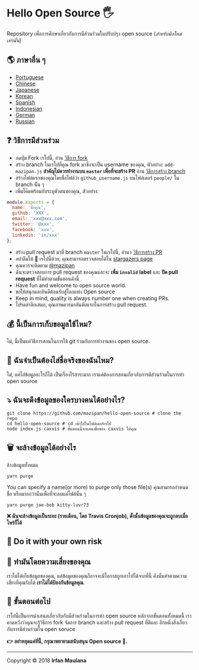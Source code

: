 # Hello Open Source 🖐️

Repository เพื่อการศึกษาเกี่ยวกับการมีส่วนร่วมในปรับปรุง open source (_สำหรับมือใหม่เท่านั้น_)


## 🌎 ภาษาอื่น ๆ

- [Portuguese](https://github.com/mazipan/hello-open-source/blob/master/README-PT-BR.md)
- [Chinese](https://github.com/mazipan/hello-open-source/blob/master/README-CHI.md)
- [Japanese](https://github.com/mazipan/hello-open-source/blob/master/README-JP.md)
- [Korean](https://github.com/mazipan/hello-open-source/blob/master/README-KR.md)
- [Spanish](https://github.com/mazipan/hello-open-source/blob/master/README-ES.md)
- [Indonesian](https://github.com/mazipan/hello-open-source/blob/master/README-ID.md)
- [German](https://github.com/mazipan/hello-open-source/blob/master/README-DE.md)
- [Russian](https://github.com/mazipan/hello-open-source/blob/master/README-RU.md)

## ❓ วิธีการมีส่วนร่วม

- กดปุ่ม Fork เรโปนี้, อ่าน [วิธีการ fork](https://help.github.com/articles/fork-a-repo/)
- สร้าง branch ในเรโปที่คุณ fork มาซึ่งจะเป็น username ของคุณ, ตัวอย่าง: `add-mazipan.js` **สำคัญไม่ควรทำงานบน `master` เพื่อที่จะสร้าง PR**
  อ่าน [วิธีการสร้าง branch](https://help.github.com/articles/creating-and-deleting-branches-within-your-repository/)
- สร้างไฟล์แรกของคุณโดยชื่อไฟล์ว่า `github_username.js` บนโฟล์เดอร์ `people/` ใน branch นั้น ๆ
- เพิ่มโค๊ดพร้อมกับระบุตัวตนของคุณ, ตัวอย่าง:

```js
module.exports = {
  name: 'ชื่อคุณ',
  github: 'XXX',
  email: 'xxx@xxx.com',
  twitter: '@xxx',
  facebook: 'xxx',
  linkedin: 'in/xxx'
};
```

- สร้าง pull request มาที่ branch `master` ในเรโปนี้, อ่านว [วิธีการสร้าง PR](https://help.github.com/articles/creating-a-pull-request/)
- อย่าลืมให้ 🌟 เรโปนี้ด้วย, คุณสามารถตรวจสอบได้ใน [stargazers page](https://github.com/mazipan/hello-open-source/stargazers)
- คุณควรจะติดตาม [@mazipan](https://github.com/mazipan)
- ฉันจะตรวจสอบการ pull request ของคุณและจะ **เพิ่ม `invalid` label** และ **ปิด pull request** ที่ไม่ทำตามขั้นตอนดังนี้
- Have fun and welcome to open source world.
- ขอให้สนุกและยินดีต้อนรับสู่โลกแห่ง Open source
- Keep in mind, quality is always number one when creating PRs.
- โปรดลำลึกเสมอ, คุณภาพควรมาอันดับแรกในการสร้าง pull request.

## 💰 นี้เป็นการเก็บขอมูลใช้ไหม?

ไม่, นี้เป็นแค่วิธีการสอนในการใช้ git ร่วมกับการทำงานของ open source.

## 🥶 ฉันจำเป็นต้องไส่ชื่อจริงของฉันไหม?

ไม่, แค่ไส่ข้อมูลอะไรก็ได้ เป็นเรื่องไร้สาระมาก เราแค่ต้องการสอนเกี่ยวกับการมีส่วนร่วมในการทำ open source

## ⤵️ ฉันจะดึงข้อมูลของใครบางคนได้อย่างไร?

```shell
git clone https://github.com/mazipan/hello-open-source # clone the repo
cd hello-open-source # cd เข้าไปในโฟล์เดอร์เรโป
node index.js caxvis # ขั้นตอนนี้จะแสดงชื่อของ caxvis ให้คุณ
```

## 🗑️ จะล้างข้อมูลได้อย่างไร

ล้างข้อมูลทั้งหมด

```shell
yarn purge
```

 You can specify a name(or more) to purge only those file(s)
 คุณสามารถกำหนด ชื่อ หรือมากกว่านั้นเพื่อที่จะลบแค่ไฟล์นั้น ๆ

```shell
yarn purge joe-bob kitty-luvr73
```

**❌ ฉันจะล้างข้อมูลเป็นระยะ (รายเดือน, โดย Travis Cronjob), ดั้งนั้นข้อมูลของคุณจะถูกลบเมื่อไหร่ก็ได้**

## 🙈 Do it with your own risk
## 🙈 ทำมันโดยความเสี่ยงของคุณ

เราไม่ได้เก็บข้อมูลของคุณ, แต่ข้อมูลของคุณก็อาจจะมีโอกาสถูกเอาไปได้จากที่นี้ ดังนั้นทำตามความเสี่ยงที่คุณรับได้ **เราไม่ได้ป้องกันข้อมูลคุณ**.

## 🚶 ขั้นตอนต่อไป

เรโปนี้เป็นการนำเสนอเกี่ยวกับกับมีส่วนร่วมในการทำ open source
หลักจากขั้นตอนทั้งหมดนี้ เราคาดหวังว่าคุณจะรู้วิธีการ fork จัดการ branch และสร้าง pull request ที่ดีและ อีกหนึ่งสิ่งเกี่ยวกับการมีส่วนร่วมใน open soruce

**👉 อย่าหยุดแค่ที่นี้, กรุณาพยายามสนับสนุน Open source 🙏.**

---

Copyright © 2018 **Irfan Maulana**
